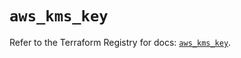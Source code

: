 # `aws_kms_key`

Refer to the Terraform Registry for docs: [`aws_kms_key`](https://registry.terraform.io/providers/hashicorp/aws/3.76.1/docs/resources/kms_key).
